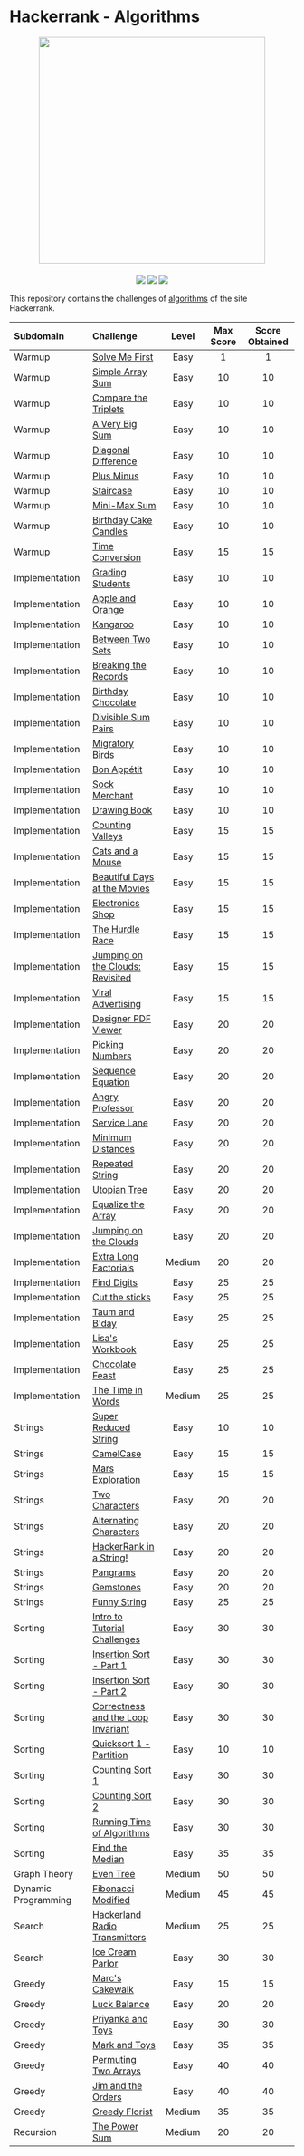 # Hackerrank - Algorithms
<div style='float: center; text-align: center; margin-bottom: 20px' align="center">
  <a href='https://www.hackerrank.com/msgrubler' target="_blank">
  <img width="400px" src="https://blog.hackerrank.com/wp-content/uploads/2017/04/logo_HRwordmark2700x670_2-1.png" />
  </a>
</div>

<p align="center">
	<img src="https://img.shields.io/badge/Problems%20Solved-75-brightgreen.svg">
	<img src="https://img.shields.io/badge/Points-1486-yellow.svg">
	<img src="https://img.shields.io/badge/Language-Python-blue.svg">
</p>

This repository contains the challenges of [algorithms](https://www.hackerrank.com/domains/algorithms) of the site Hackerrank.

| Subdomain     | Challenge                               | Level | Max Score | Score Obtained |
| :------------ |:--------------------------------------- |:-----:|:---------:|:--------------:|
| Warmup        | [Solve Me First](https://github.com/Murillo/Hackerrank-Algorithms/blob/master/Warmup/solve-me-first.py)                       | Easy  | 1      | 1           |
| Warmup        | [Simple Array Sum](https://github.com/Murillo/Hackerrank-Algorithms/blob/master/Warmup/simple-array-sum.py)                       | Easy  | 10      | 10           |
| Warmup        | [Compare the Triplets](https://github.com/Murillo/Hackerrank-Algorithms/blob/master/Warmup/compare-the-triplets.py)                       | Easy  | 10      | 10           |
| Warmup        | [A Very Big Sum](https://github.com/Murillo/Hackerrank-Algorithms/blob/master/Warmup/a-very-big-sum.py)                       | Easy  | 10      | 10           |
| Warmup        | [Diagonal Difference](https://github.com/Murillo/Hackerrank-Algorithms/blob/master/Warmup/diagonal-difference.py)                       | Easy  | 10      | 10           |
| Warmup        | [Plus Minus](https://github.com/Murillo/Hackerrank-Algorithms/blob/master/Warmup/plus-minus.py)                       | Easy  | 10      | 10           |
| Warmup        | [Staircase](https://github.com/Murillo/Hackerrank-Algorithms/blob/master/Warmup/staircase.py)                       | Easy  | 10      | 10           |
| Warmup        | [Mini-Max Sum](https://github.com/Murillo/Hackerrank-Algorithms/blob/master/Warmup/mini-max-sum.py)                       | Easy  | 10      | 10           |
| Warmup        | [Birthday Cake Candles](https://github.com/Murillo/Hackerrank-Algorithms/blob/master/Warmup/birthday-cake-candles.py)                       | Easy  | 10      | 10           |
| Warmup        | [Time Conversion](https://github.com/Murillo/Hackerrank-Algorithms/blob/master/Warmup/time-conversion.py)                       | Easy  | 15      | 15           |
| Implementation        | [Grading Students](https://github.com/Murillo/Hackerrank-Algorithms/blob/master/Implementation/grading.py)                       | Easy  | 10      | 10           |
| Implementation        | [Apple and Orange](https://github.com/Murillo/Hackerrank-Algorithms/blob/master/Implementation/apple-and-orange.py)                       | Easy  | 10      | 10           |
| Implementation        | [Kangaroo](https://github.com/Murillo/Hackerrank-Algorithms/blob/master/Implementation/kangaroo.py)                       | Easy  | 10      | 10           |
| Implementation        | [Between Two Sets](https://github.com/Murillo/Hackerrank-Algorithms/blob/master/Implementation/between-two-sets.py)                       | Easy  | 10      | 10           |
| Implementation        | [Breaking the Records](https://github.com/Murillo/Hackerrank-Algorithms/blob/master/Implementation/breaking-best-and-worst-records.py)                       | Easy  | 10      | 10           |
| Implementation        | [Birthday Chocolate](https://github.com/Murillo/Hackerrank-Algorithms/blob/master/Implementation/the-birthday-bar.py)                       | Easy  | 10      | 10           |
| Implementation        | [Divisible Sum Pairs](https://github.com/Murillo/Hackerrank-Algorithms/blob/master/Implementation/divisible-sum-pairs.py)                       | Easy  | 10      | 10           |
| Implementation        | [Migratory Birds](https://github.com/Murillo/Hackerrank-Algorithms/blob/master/Implementation/migratory-birds.py)                       | Easy  | 10      | 10           |
| Implementation        | [Bon Appétit](https://github.com/Murillo/Hackerrank-Algorithms/blob/master/Implementation/bon-appetit.py)                       | Easy  | 10      | 10           |
| Implementation        | [Sock Merchant](https://github.com/Murillo/Hackerrank-Algorithms/blob/master/Implementation/sock-merchant.py)                       | Easy  | 10      | 10           |
| Implementation        | [Drawing Book](https://github.com/Murillo/Hackerrank-Algorithms/blob/master/Implementation/drawing-book.py)                       | Easy  | 10      | 10           |
| Implementation        | [Counting Valleys](https://github.com/Murillo/Hackerrank-Algorithms/blob/master/Implementation/counting-valleys.py)                       | Easy  | 15      | 15           |
| Implementation        | [Cats and a Mouse](https://github.com/Murillo/Hackerrank-Algorithms/blob/master/Implementation/cats-and-a-mouse.py)                       | Easy  | 15      | 15           |
| Implementation        | [Beautiful Days at the Movies](https://github.com/Murillo/Hackerrank-Algorithms/blob/master/Implementation/beautiful-days-at-the-movies.py)                       | Easy  | 15      | 15           |
| Implementation        | [Electronics Shop](https://github.com/Murillo/Hackerrank-Algorithms/blob/master/Implementation/electronics-shop.py)                       | Easy  | 15      | 15           |
| Implementation        | [The Hurdle Race](https://github.com/Murillo/Hackerrank-Algorithms/blob/master/Implementation/the-hurdle-race.py)                       | Easy  | 15      | 15           |
| Implementation        | [Jumping on the Clouds: Revisited ](https://github.com/Murillo/Hackerrank-Algorithms/blob/master/Implementation/jumping-on-the-clouds-revisited.py)                       | Easy  | 15      | 15           |
| Implementation        | [Viral Advertising](https://github.com/Murillo/Hackerrank-Algorithms/blob/master/Implementation/strange-advertising.py)                       | Easy  | 15      | 15           |
| Implementation        | [Designer PDF Viewer](https://github.com/Murillo/Hackerrank-Algorithms/blob/master/Implementation/designer-pdf-viewer.py)                       | Easy  | 20      | 20           |
| Implementation        | [Picking Numbers](https://github.com/Murillo/Hackerrank-Algorithms/blob/master/Implementation/picking-numbers.py)                       | Easy  | 20      | 20           |
| Implementation        | [Sequence Equation](https://github.com/Murillo/Hackerrank-Algorithms/blob/master/Implementation/permutation-equation.py)                       | Easy  | 20      | 20           |
| Implementation        | [Angry Professor](https://github.com/Murillo/Hackerrank-Algorithms/blob/master/Implementation/angry-professor.py)                       | Easy  | 20      | 20           |
| Implementation        | [Service Lane](https://github.com/Murillo/Hackerrank-Algorithms/blob/master/Implementation/service-lane.py)                       | Easy  | 20      | 20           |
| Implementation        | [Minimum Distances](https://github.com/Murillo/Hackerrank-Algorithms/blob/master/Implementation/minimum-distances.py)                       | Easy  | 20      | 20           |
| Implementation        | [Repeated String](https://github.com/Murillo/Hackerrank-Algorithms/blob/master/Implementation/repeated-string.py)                       | Easy  | 20      | 20           |
| Implementation        | [Utopian Tree](https://github.com/Murillo/Hackerrank-Algorithms/blob/master/Implementation/utopian-tree.py)                       | Easy  | 20      | 20           |
| Implementation        | [Equalize the Array](https://github.com/Murillo/Hackerrank-Algorithms/blob/master/Implementation/equality-in-a-array.py)                       | Easy  | 20      | 20           |
| Implementation        | [Jumping on the Clouds](https://github.com/Murillo/Hackerrank-Algorithms/blob/master/Implementation/jumping-on-the-clouds.py)                       | Easy  | 20      | 20           |
| Implementation        | [Extra Long Factorials](https://github.com/Murillo/Hackerrank-Algorithms/blob/master/Implementation/extra-long-factorials.py)                       | Medium  | 20      | 20           |
| Implementation        | [Find Digits](https://github.com/Murillo/Hackerrank-Algorithms/blob/master/Implementation/find-digits.py)                       | Easy  | 25      | 25           |
| Implementation        | [Cut the sticks](https://github.com/Murillo/Hackerrank-Algorithms/blob/master/Implementation/cut-the-sticks.py)                       | Easy  | 25      | 25           |
| Implementation        | [Taum and B'day](https://github.com/Murillo/Hackerrank-Algorithms/blob/master/Implementation/taum-and-bday.py)                       | Easy  | 25      | 25           |
| Implementation        | [Lisa's Workbook](https://github.com/Murillo/Hackerrank-Algorithms/blob/master/Implementation/lisa-workbook.py)                       | Easy  | 25      | 25           |
| Implementation        | [Chocolate Feast](https://github.com/Murillo/Hackerrank-Algorithms/blob/master/Implementation/chocolate-feast.py)                       | Easy  | 25      | 25           |
| Implementation        | [The Time in Words](https://github.com/Murillo/Hackerrank-Algorithms/blob/master/Implementation/the-time-in-words.py)                       | Medium  | 25      | 25           |
| Strings        | [Super Reduced String](https://github.com/Murillo/Hackerrank-Algorithms/blob/master/Strings/reduced-string.py)                       | Easy  | 10      | 10           |
| Strings        | [CamelCase](https://github.com/Murillo/Hackerrank-Algorithms/blob/master/Strings/camel-case.py)                       | Easy  | 15      | 15           |
| Strings        | [Mars Exploration](https://github.com/Murillo/Hackerrank-Algorithms/blob/master/Strings/mars-exploration.py)                       | Easy  | 15      | 15           |
| Strings        | [Two Characters](https://github.com/Murillo/Hackerrank-Algorithms/blob/master/Strings/two-characters.py)                       | Easy  | 20      | 20           |
| Strings        | [Alternating Characters](https://github.com/Murillo/Hackerrank-Algorithms/blob/master/Strings/alternating-characters.py)                       | Easy  | 20      | 20           |
| Strings        | [HackerRank in a String!](https://github.com/Murillo/Hackerrank-Algorithms/blob/master/Strings/hackerrank-in-a-string.py)                       | Easy  | 20      | 20           |
| Strings        | [Pangrams](https://github.com/Murillo/Hackerrank-Algorithms/blob/master/Strings/pangrams.py)                       | Easy  | 20      | 20           |
| Strings        | [Gemstones](https://github.com/Murillo/Hackerrank-Algorithms/blob/master/Strings/gem-stones.py)                       | Easy  | 20      | 20           |
| Strings        | [Funny String](https://github.com/Murillo/Hackerrank-Algorithms/blob/master/Strings/funny-string.py)                       | Easy  | 25      | 25           |
| Sorting        | [Intro to Tutorial Challenges](https://github.com/Murillo/Hackerrank-Algorithms/blob/master/Sorting/tutorial-intro-hackerrank.py)                       | Easy  | 30      | 30           |
| Sorting        | [Insertion Sort - Part 1](https://github.com/Murillo/Hackerrank-Algorithms/blob/master/Sorting/insertionsort1.py)                       | Easy  | 30      | 30           |
| Sorting        | [Insertion Sort - Part 2](https://github.com/Murillo/Hackerrank-Algorithms/blob/master/Sorting/insertionsort2.py)                       | Easy  | 30      | 30           |
| Sorting        | [Correctness and the Loop Invariant](https://github.com/Murillo/Hackerrank-Algorithms/blob/master/Sorting/correctness-invariant.py)                       | Easy  | 30      | 30           |
| Sorting        | [Quicksort 1 - Partition](https://github.com/Murillo/Hackerrank-Algorithms/blob/master/Sorting/quicksort1.py)                       | Easy  |10      | 10           |
| Sorting        | [Counting Sort 1](https://github.com/Murillo/Hackerrank-Algorithms/blob/master/Sorting/countingsort1.py)                       | Easy  | 30      | 30           |
| Sorting        | [Counting Sort 2](https://github.com/Murillo/Hackerrank-Algorithms/blob/master/Sorting/countingsort2.py)                       | Easy  | 30      | 30           |  
| Sorting        | [Running Time of Algorithms](https://github.com/Murillo/Hackerrank-Algorithms/blob/master/Sorting/runningtime.py)                       | Easy  | 30      | 30           |
| Sorting        | [Find the Median](https://github.com/Murillo/Hackerrank-Algorithms/blob/master/Sorting/find-the-median.py)                       | Easy  | 35      | 35           |  
| Graph Theory        | [Even Tree](https://github.com/Murillo/Hackerrank-Algorithms/blob/master/Graph%20Theory/even-tree.py)                       | Medium  | 50      | 50           |  
| Dynamic Programming        | [Fibonacci Modified](https://github.com/Murillo/Hackerrank-Algorithms/blob/master/Sorting/countingsort2.py)                       | Medium  | 45      | 45           |  
| Search         | [Hackerland Radio Transmitters](https://github.com/Murillo/Hackerrank-Algorithms/blob/master/Search/hackerland-radio-transmitters.py)                       | Medium  | 25      | 25           |  
| Search         | [Ice Cream Parlor](https://github.com/Murillo/Hackerrank-Algorithms/blob/master/Search/icecream-parlor.py)                       | Easy  | 30      | 30           |  
| Greedy         | [Marc's Cakewalk](https://github.com/Murillo/Hackerrank-Algorithms/blob/master/Greedy/marcs-cakewalk.py)                       | Easy  | 15      | 15           |  
| Greedy         | [Luck Balance](https://github.com/Murillo/Hackerrank-Algorithms/blob/master/Greedy/luck-balance.py)                       | Easy  | 20      | 20           |
| Greedy         | [Priyanka and Toys](https://github.com/Murillo/Hackerrank-Algorithms/blob/master/Greedy/priyanka-and-toys.py)                       | Easy  | 30      | 30           |
| Greedy         | [Mark and Toys](https://github.com/Murillo/Hackerrank-Algorithms/blob/master/Greedy/mark-and-toys.py)                       | Easy  | 35      | 35           |
| Greedy         | [Permuting Two Arrays](https://github.com/Murillo/Hackerrank-Algorithms/blob/master/Greedy/two-arrays.py)                       | Easy  | 40      | 40           |
| Greedy         | [Jim and the Orders](https://github.com/Murillo/Hackerrank-Algorithms/blob/master/Greedy/jim-and-the-orders.py)                       | Easy  | 40      | 40           |
| Greedy         | [Greedy Florist](https://github.com/Murillo/Hackerrank-Algorithms/blob/master/Greedy/greedy-florist.py)                       | Medium  | 35      | 35           |
| Recursion         | [The Power Sum](https://github.com/Murillo/Hackerrank-Algorithms/blob/master/Recursion/the-power-sum.py)                       | Medium  | 20      | 20           |
